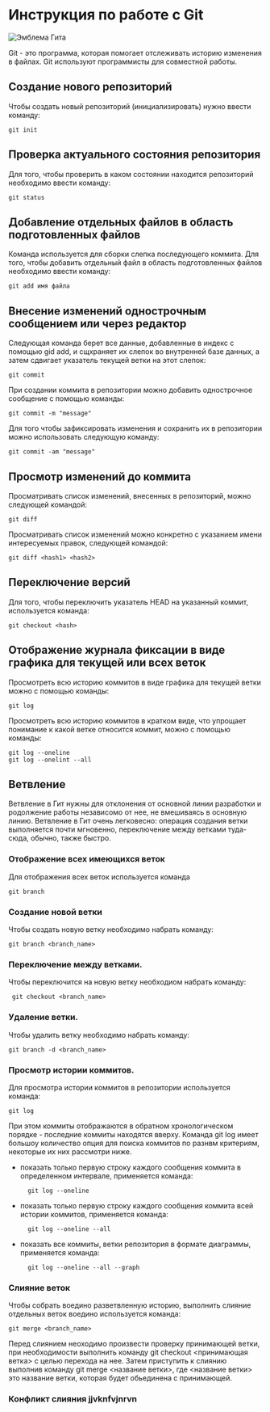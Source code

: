 # Инструкция по работе с Git

![Эмблема Гита](111.png)

Git - это программа, которая помогает отслеживать историю изменения в файлах. Git используют программисты для совместной работы.

## Создание нового репозиторий

Чтобы создать новый репозиторий (инициализировать) нужно ввести команду:

    git init

 ## Проверка актуального состояния  репозитория

 Для того, чтобы проверить в каком состоянии находится репозиторий необходимо ввести команду:

    git status

##  Добавление отдельных файлов в область подготовленных файлов

Команда используется для сборки слепка последующего коммита. Для того, чтобы добавить отдельный файл в область подготовленных файлов необходимо ввести команду:

    git add имя файла

## Внесение изменений однострочным сообщением или через редактор

Следующая команда берет все данные, добавленные в индекс с помощью gid add, и сщхраняет их слепок во внутренней базе данных, а затем сдвигает указатель текущей ветки на этот слепок:


    git commit

При создании коммита в репозитории можно добавить однострочное сообщение с помощью команды:

    git commit -m "message"

Для того чтобы зафиксировать изменения и сохранить их в репозитории можно использовать следующую команду:

    git commit -am "message"

## Просмотр изменений до коммита


Просматривать список изменений, внесенных в репозиторий, можно следующей командой:


    git diff

Просматривать список изменений можно конкретно с указанием имени интересуемых правок, следующей командой:

    git diff <hash1> <hash2>

## Переключение версий

Для того, чтобы переключить указатель HEAD на указанный коммит, используется команда:


    git checkout <hash>
    

## Отображение журнала фиксации в виде графика для текущей или всех веток

Просмотреть всю историю коммитов в виде графика для текущей ветки можно с помощью команды: 

    git log

Просмотреть всю историю коммитов в кратком виде, что упрощает понимание к какой ветке относится коммит,  можно с помощью команды: 

    git log --oneline
    git log --onelint --all

## Ветвление

Ветвление в Гит нужны для отклонения от основной линии разработки и родолжение работы независомо от нее, не вмешиваясь в основную линию. Ветвление в Гит очень легковесно: операция создания ветки выполняется почти мгновенно, переключение между ветками туда-сюда, обычно, также быстро.

### Отображение всех имеющихся веток

Для отображения всех веток используется команда

    git branch

### Создание новой ветки

Чтобы создать новую ветку необходимо набрать команду:

    git branch <branch_name>

### Переключение между ветками. 

Чтобы переключится на новую ветку необходиом набрать команду:

     git checkout <branch_name>

### Удаление ветки.

Чтобы удалить ветку необходимо набрать команду:

    git branch -d <branch_name>

### Просмотр истории коммитов.

Для просмотра истории коммитов в репозитории используется команда:

    git log
При этом коммиты отображаются в обратном хронологическом порядке - последние коммиты находятся вверху.
Команда git log имеет большоу количество опция для поиска коммитов по разнвм критериям, некоторые их них рассмотри ниже.

- показать только первую строку каждого сообщения коммита в определенном интервале, применяется команда:

        git log --oneline
- показать только первую строку каждого сообщения коммита всей истории коммитов, применяется команда:

        git log --oneline --all
- показать все коммиты, ветки репозитория в формате диаграммы, применяется команда:

        git log --oneline --all --graph
        

### Слияние веток

Чтобы собрать воедино разветвленную историю, выполнить слияние отдельных веток воедино используется команда:

    git merge <branch_name>

Перед слиянием неоходимо произвести проверку принимающей ветки, при необходимости выполнить команду git checkout <принимающая ветка> с целью перехода на нее. Затем приступить к слиянию выполнив команду git merge <название ветки>, где <название ветки> это название ветки, которая будет обьединена с принимающей.


### Конфликт слияния jjvknfvjnrvn

